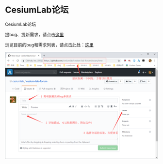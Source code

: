 # CesiumLab论坛
CesiumLab论坛

提bug、提新需求，请点击[这里](https://github.com/cesiumlab/cesium-lab-forum/issues/new)

浏览目前的bug和需求列表，请点击此处：[这里](https://github.com/cesiumlab/cesium-lab-forum/issues)

![使用说明](./使用说明.png)
